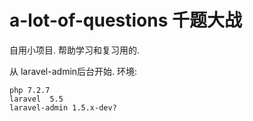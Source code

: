 # a-lot-of-questions  千题大战



自用小项目. 帮助学习和复习用的.

从 laravel-admin后台开始.
环境:
```
php 7.2.7
laravel  5.5
laravel-admin 1.5.x-dev?
```
